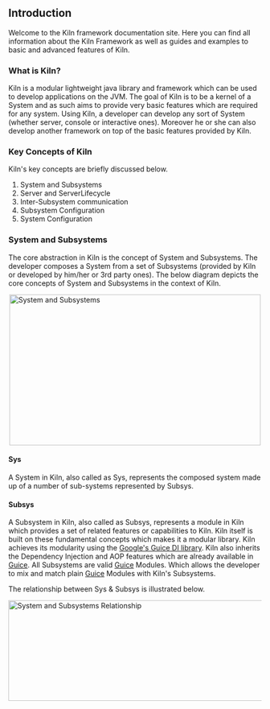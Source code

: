 ## Introduction
Welcome to the Kiln framework documentation site. 
Here you can find all information about the Kiln Framework as well as guides and examples to basic and advanced features of Kiln.

### What is Kiln?
Kiln is a modular lightweight java library and framework which can be used to develop applications on the JVM.
The goal of Kiln is to be a kernel of a System and as such aims to provide very basic features which are required for any system.
Using Kiln, a developer can develop any sort of System (whether server, console or interactive ones).
Moreover he or she can also develop another framework on top of the basic features provided by Kiln.

### Key Concepts of Kiln
Kiln's key concepts are briefly discussed below.

1. System and Subsystems
2. Server and ServerLifecycle
3. Inter-Subsystem communication
4. Subsystem Configuration
5. System Configuration

### System and Subsystems

The core abstraction in Kiln is the concept of System and Subsystems.
The developer composes a System from a set of Subsystems (provided by Kiln or developed by him/her or 3rd party ones).
The below diagram depicts the core concepts of System and Subsystems in the context of Kiln.

<div style="display: flex; justify-content: center;">
  <img src="images/Sys_Subsys.png" alt="System and Subsystems" width="500" height="300"/>
</div>


#### Sys
A System in Kiln, also called as Sys, represents the composed system made up of a number of sub-systems represented by Subsys.

#### Subsys
A Subsystem in Kiln, also called as Subsys, represents a module in Kiln which provides a set of related features or capabilities to Kiln.
Kiln itself is built on these fundamental concepts which makes it a modular library.
Kiln achieves its modularity using the [Google's Guice DI library][guice]. 
Kiln also inherits the Dependency Injection and AOP features which are already available in [Guice][guice].
All Subsystems are valid [Guice][guice] Modules. Which allows the developer to mix and match plain [Guice][guice] Modules with Kiln's Subsystems.

The relationship between Sys & Subsys is illustrated below.

<div style="display: flex; justify-content: center;">
<img src="images/Sys_Subsys_Relationship_UML.png" alt="System and Subsystems Relationship" width="850" height="200"/>
</div>

 



[guice]: https://github.com/google/guice